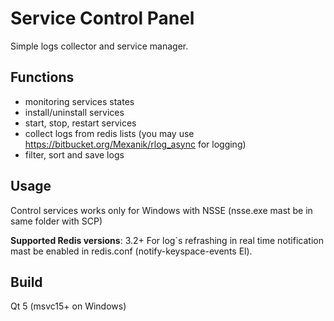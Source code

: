 # Service Control Panel

Simple logs collector and service manager. 

Functions
------------
* monitoring services states
* install/uninstall services
* start, stop, restart services
* collect logs from redis lists (you may use https://bitbucket.org/Mexanik/rlog_async for logging)
* filter, sort and save logs

Usage
------------
Control services works only for Windows with NSSE (nsse.exe mast be in same folder with SCP)

**Supported Redis versions**: 3.2+
For log`s refrashing in real time notification mast be enabled in redis.conf (notify-keyspace-events El). 

Build
------------
Qt 5 (msvc15+ on Windows)

